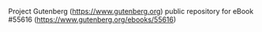 Project Gutenberg (https://www.gutenberg.org) public repository for
eBook #55616 (https://www.gutenberg.org/ebooks/55616)
